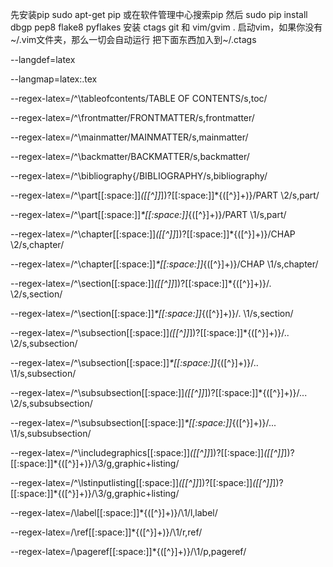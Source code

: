 先安装pip
sudo apt-get pip
或在软件管理中心搜索pip
然后 sudo pip install dbgp pep8 flake8 pyflakes 
安装 ctags git 和 vim/gvim .
启动vim，如果你没有~/.vim文件夹，那么一切会自动运行
把下面东西加入到~/.ctags


--langdef=latex

--langmap=latex:.tex

--regex-latex=/^\\tableofcontents/TABLE OF CONTENTS/s,toc/

--regex-latex=/^\\frontmatter/FRONTMATTER/s,frontmatter/

--regex-latex=/^\\mainmatter/MAINMATTER/s,mainmatter/

--regex-latex=/^\\backmatter/BACKMATTER/s,backmatter/

--regex-latex=/^\\bibliography\{/BIBLIOGRAPHY/s,bibliography/

--regex-latex=/^\\part[[:space:]]*(\[[^]]*\])?[[:space:]]*\{([^}]+)\}/PART \2/s,part/

--regex-latex=/^\\part[[:space:]]*\*[[:space:]]*\{([^}]+)\}/PART \1/s,part/

--regex-latex=/^\\chapter[[:space:]]*(\[[^]]*\])?[[:space:]]*\{([^}]+)\}/CHAP \2/s,chapter/

--regex-latex=/^\\chapter[[:space:]]*\*[[:space:]]*\{([^}]+)\}/CHAP \1/s,chapter/

--regex-latex=/^\\section[[:space:]]*(\[[^]]*\])?[[:space:]]*\{([^}]+)\}/\. \2/s,section/

--regex-latex=/^\\section[[:space:]]*\*[[:space:]]*\{([^}]+)\}/\. \1/s,section/

--regex-latex=/^\\subsection[[:space:]]*(\[[^]]*\])?[[:space:]]*\{([^}]+)\}/\.\. \2/s,subsection/

--regex-latex=/^\\subsection[[:space:]]*\*[[:space:]]*\{([^}]+)\}/\.\. \1/s,subsection/

--regex-latex=/^\\subsubsection[[:space:]]*(\[[^]]*\])?[[:space:]]*\{([^}]+)\}/\.\.\. \2/s,subsubsection/

--regex-latex=/^\\subsubsection[[:space:]]*\*[[:space:]]*\{([^}]+)\}/\.\.\. \1/s,subsubsection/

--regex-latex=/^\\includegraphics[[:space:]]*(\[[^]]*\])?[[:space:]]*(\[[^]]*\])?[[:space:]]*\{([^}]+)\}/\3/g,graphic+listing/

--regex-latex=/^\\lstinputlisting[[:space:]]*(\[[^]]*\])?[[:space:]]*(\[[^]]*\])?[[:space:]]*\{([^}]+)\}/\3/g,graphic+listing/

--regex-latex=/\\label[[:space:]]*\{([^}]+)\}/\1/l,label/

--regex-latex=/\\ref[[:space:]]*\{([^}]+)\}/\1/r,ref/

--regex-latex=/\\pageref[[:space:]]*\{([^}]+)\}/\1/p,pageref/
